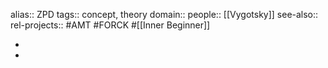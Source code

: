 alias:: ZPD
tags:: concept, theory
domain::
people:: [[Vygotsky]]
see-also::
rel-projects:: #AMT #FORCK #[[Inner Beginner]]



-
-
